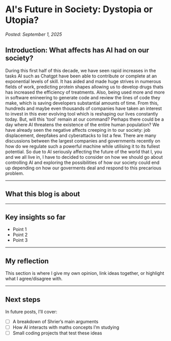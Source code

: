 # AI's Future in Society: Dystopia or Utopia?
*Posted: September 1, 2025*

## Introduction: What affects has AI had on our society?
During this first half of this decade, we have seen rapid increases in the tasks AI such as Chatgpt have been able to contribute or complete at an exponential levels of skill. It has aided and made huge strives in numerous fields of work, predicting protein shapes allowing us to develop drugs thats has increased the efficiency of treatments. Also, being used more and more in software enineering to generate code and review the lines of code they make, which is saving developers substantial amounts of time. From this, hundreds and maybe even thousands of companies have taken an interest to invest in this ever evolving tool which is reshaping our lives constantly today. But, will this 'tool' remain at our command? Perhaps there could be a day where AI threatens the existence of the entire human population? We have already seen the negative affects creeping in to our society: job displacement, deepfakes and cyberattacks to list a few. There are many discussions between the largest companies and governments recently on how do we regulate such a powerful machine while utilising it to its fullest potential. So due to AI seriously affecting the future of the world that I, you and we all live in, I have to decided to consider on how we should go about controlling AI and exploring the possibilities of how our society could end up depending on how our goverments deal and respond to this precarious problem.   


---

## What this blog is about


---

## Key insights so far
- Point 1
- Point 2
- Point 3

---

## My reflection
This section is where I give my own opinion, link ideas together, or highlight what I agree/disagree with.  

---

## Next steps
In future posts, I’ll cover:
- [ ] A breakdown of Shrier’s main arguments  
- [ ] How AI interacts with maths concepts I’m studying  
- [ ] Small coding projects that test these ideas  
